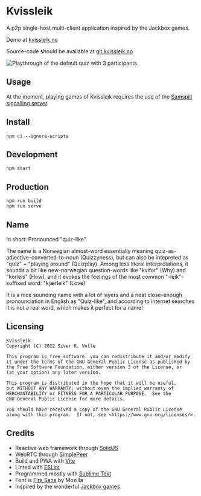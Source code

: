 
# Kvissleik


A p2p single-host multi-client application inspired by the Jackbox games. 

Demo at [kvissleik.no](https://kvissleik.no)

Source-code should be available at [git.kvissleik.no](https://git.kvissleik.no)

![Playthrough of the default quiz with 3 participants](kvissleik-v0.0.2.gif)

## Usage

At the moment, playing games of Kvissleik requires the use of the [Samspill signalling server](https://git.kvissleik.no/samspill/file/README.md.html).


## Install
```
npm ci --ignore-scripts
```

## Development
```
npm start
```

## Production
```
npm run build
npm run serve
```

## Name

In short: Pronounced "quiz-like"

The name is a Norwegian almost-word essentially meaning quiz-as-adjective-converted-to-noun (Quizzyness), but can also be intepreted as "quiz" + "playing around" (Quizplay). Among less literal interpretations, it sounds a bit like new-norwegian question-words like "kvifor" (Why) and "korleis" (How), and it evokes the feelings of the most common "-leik"-suffixed word: "kjærleik" (Love)

It is a nice sounding name with a lot of layers and a neat close-enough pronounciation in English as "Quiz-like", and according to internet searches it is not a real word, which makes it perfect for a name!

## Licensing

	Kvissleik
	Copyright (C) 2022 Siver K. Volle
	
	This program is free software: you can redistribute it and/or modify
	it under the terms of the GNU General Public License as published by
	the Free Software Foundation, either version 3 of the License, or
	(at your option) any later version.
	
	This program is distributed in the hope that it will be useful,
	but WITHOUT ANY WARRANTY; without even the implied warranty of
	MERCHANTABILITY or FITNESS FOR A PARTICULAR PURPOSE.  See the
	GNU General Public License for more details.
	
	You should have received a copy of the GNU General Public License
	along with this program.  If not, see <https://www.gnu.org/licenses/>.


## Credits

* Reactive web framework through [SolidJS](https://www.solidjs.com/)
* WebRTC through [SimplePeer](https://github.com/feross/simple-peer)
* Build and PWA with [Vite](https://github.com/vitejs/vite)
* Linted with [ESLint](https://eslint.org/)
* Programmed mostly with [Sublime Text](https://www.sublimetext.com/)
* Font is [Fira Sans](https://mozilla.github.io/Fira/) by Mozilla
* Inspired by the wonderful [Jackbox games](https://www.jackboxgames.com/)